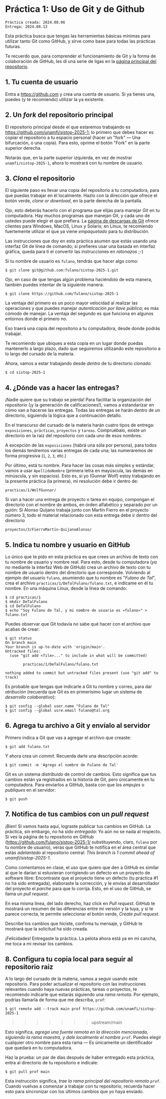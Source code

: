 # Práctica 1: Uso de Git y de Github

    Práctica creada: 2024.08.06
	Entrega: 2024.08.13

Esta práctica busca que tengas las herramientas básicas mínimas para
utilizar tanto Git como GitHub, y sirve como base para todas las
prácticas futuras.

Te recuerdo que, para comprender el funcionamiento de Git y la forma
de colaboración de GitHub, les dí una serie de ligas en la
[página principal del repositorio](https://github.com/unamfi/sistop-2025-1).

## 1. Tu cuenta de usuario

Entra a https://github.com y crea una cuenta de usuario. Si ya tienes
una, puedes (y te recomiendo) utilizar la ya existente.

## 2. Un *fork* del repositorio principal

El repositorio principal desde el que estaremos trabajando es
<https://github.com/unamfi/sistop-2025-1>; lo primero que debes hacer
es copiar el repositorio a tu espacio personal (hacer un "fork" — Una
bifurcación, o una copia). Para esto, oprime el botón "Fork" en la
parte superior derecha.

Notarás que, en la parte superior izquierda, en vez de mostrar
`unamfi/sistop-2025-1`, ahora lo mostrará con tu nombre de usuario.

## 3. *Clona* el repositorio

El siguiente paso es llevar una copia del repositorio a tu
computadora, para que puedas trabajar en él localmente. Hazlo con la
dirección que ofrece el botón verde, *clone or download*, en la parte
derecha de la pantalla.

Ojo, esto deberás hacerlo con el programa que elijas para manejar
*Git* en tu computadora. Hay muchos programas que manejan Git, y cada
uno de ustedes puede elegir el que prefiera. La
[página de descargas de Git](https://git-scm.com/downloads) ofrece
clientes para Windows, MacOS, Linux y Solaris; en Linux, te recomiendo
fuertemente utilizar el que ya viene *empaquetado* para tu
distribución.

Las instrucciones que doy en esta práctica asumen que estás usando una
interfaz Git de línea de comando; si prefieres usar una basada en
interfaz gráfica, queda para tí el convertir las instrucciones en
*ratonazos* ;-)

Si tu nombre de usuario es `fulano`, tendrás que hacer algo como:

    $ git clone git@github.com:fulano/sistop-2025-1.git

Ojo, en caso de que tengas algún problema haciéndolo de esta manera,
también puedes intentar de la siguiente manera:

    $ git clone https://github.com/fulano/sistop-2025-1

La ventaja del primero es un poco mayor velocidad al realizar las
operaciones y que puedes manejar *autenticación por llave pública*; es
más cómodo de manejar. La ventaja del segundo es que funciona en
algunos entornos donde el primero no.

Eso traerá una copia del repositorio a tu computadora, desde donde
podrás trabajar.

Te recomiendo que ubiques a esta copia en un lugar donde puedas
mantenerlo a largo plazo, dado que seguiremos utilizando este
repositorio a lo largo del cursado de la materia.

Ahora, vamos a estar trabajando desde *dentro* de tu directorio
*clonado*:

    $ cd sistop-2025-1

## 4. ¿Dónde vas a hacer las entregas?

¡Nadie quiere que su trabajo se pierda! Para facilitar la organización
del repositorio (¡y la generación de calificaciones!), vamos a
estandarizar en cómo van a hacerse las entregas.  Todas las entregas
se harán dentro de un directorio, siguiendo la lógica que a
continuación detallo.

En el transcurso del cursado de la materia harán cuatro tipos de
entrega: `exposiciones`, `prácticas`, `proyectos` y
`tareas`. Compruébalo, existe un directorio en la raiz del repositorio
con cada uno de esos nombres.

A excepción de las `exposiciones` (habrá una sóla por persona), para
todos los demás tendremos varias entregas de cada una; las numeraremos
de forma progresiva (`1`, `2`, `3`, etc.)

Por último, está tu nombre. Para hacer las cosas más simples y
estándar, vamos a usar `ApellidoNombre` (primera letra en mayúscula,
las demás en minúscula, y sin espacios). Esto es, si yo (Gunnar Wolf)
estoy trabajando en la presente práctica (la primera), mi resolución
debe ir dentro de:

    practicas/1/WolfGunnar/

Si van a hacer una entrega de proyecto o tarea en equipo, compongan el
directorio con el nombre de ambos, en órden alfabético y separado por
un guión: Si Alonso Quijano trabaja junto con Martín Fierro en el
proyecto número 3, todo el material relacionado con esta entrega debe
ir dentro del directorio

    proyectos/3/FierroMartín-QuijanoAlonso/

## 5. Indica tu nombre y usuario en GitHub

Lo único que te pido en esta práctica es que crees un archivo de texto
con tu nombre de usuario y nombre real. Para esto, desde tu
computadora (*ya no* mediante la interfaz Web de GitHub) crea un
archivo de texto con tu nombre de usuario dentro del directorio que
corresponde. Volviendo al ejemplo del usuario `fulano`, asumiendo que
tu nombre es "*Fulano de Tal*", crea el archivo
`practicas/1/DeTalFulano/fulano.txt`, e indícame en él tu nombre. En
una máquina Linux, desde la línea de comando:

    $ cd practicas/1
	$ mkdir DeTalFulano
	$ cd DeTalFulano
    $ echo "Soy Fulano de Tal, y mi nombre de usuario es «fulano»" > fulano.txt

Puedes observar que Git todavía no sabe qué hacer con el archivo que
acabas de crear:

    $ git status
	On branch main
	Your branch is up-to-date with 'origin/main'.
	Untracked files:
	  (use "git add <file>..." to include in what will be committed)

        	practicas/1/DeTalFulano/fulano.txt

    nothing added to commit but untracked files present (use "git add" to track)

Es probable que tengas que indicarle a Git tu nombre y correo, para
dar *atribución* (recuerda que Git es en primerísimo lugar un sistema
de *desarrollo colaborativo*):

    $ git config --global user.name "Fulano de Tal"
	$ git config --global usre.email fulano@tal.org

## 6. Agrega tu archivo a Git y envíalo al servidor

Primero indica a Git que vas a agregar el archivo que creaste:

    $ git add fulano.txt

Y ahora crea un *commit*. Recuerda darle una descripción acorde:

    $ git commit -m 'Agrego el nombre de Fulano de Tal'

Git es un sistema *distribuido* de control de cambios. Esto significa
que tus cambios están ya registrados en la historia de Git, pero
únicamente en tu computadora. Para enviarlos a GitHub, basta con que
los *empujes* o *publiques* en el servidor:

    $ git push

## 7. Notifica de tus cambios con un *pull request*

¡Bien! Si vamos hasta aquí, lograste publicar tus cambios en
GitHub. La práctica, sin embargo, no ha sido *entregada*: Yo aún no se
nada al respecto. Si ves la página de tu repositorio en GitHub
(https://github.com/fulano/sistop-2025-1/ substituyendo, claro,
`fulano` por tu nombre de usuario), verás que GitHub te notifica en el
área central que estás *adelantado* al repositorio central: *This
branch is 1 commit ahead of unamfi/sistop-2025-1*.

Como comentamos en clase, el uso que quiero que den a GitHub es
similar al que le darían si estuvieran corrigiendo un defecto en un
proyecto de software libre: Encontraste que el proyecto tiene un
defecto (tu práctica #1 no ha sido entregada), elaboraste la
corrección, y le envías al desarrollador del proyecto el *parche* para
que lo corrija. Esto, en el uso de GitHub, se llama un *pull request*.

En esa misma línea, del lado derecho, haz click en *Pull
request*. GitHub te mostrará un resumen de las diferencias entre mi
versión y la tuya, y si te parece correcta, te permite seleccionar el
botón verde, *Create pull request*.

Describe los cambios que hiciste, confirma tu mensaje, y GitHub te
mostrará que la solicitud ha sido creada.

¡Felicidades! Entregaste la práctica. La pelota ahora está ya en mi
cancha, me toca a mi revisar los cambios.

## 8. Configura tu copia local para seguir al repositorio raiz

A lo largo del cursado de la materia, vamos a seguir usando este
repositorio. Para poder actualizar el repositorio con las
instrucciones relevantes cuando haya nuevas prácticas, tareas o
proyectos, te recomiendo indicarle que estarás siguiendo una *rama
remota*. Por ejemplo, podrías llamarla de forma que me describa, `prof`:

    $ git remote add --track main prof https://github.com/unamfi/sistop-2025-1
>>>>>>> upstream/main

Esto significa, *agrega una fuente remota en la dirección mencionada,
siguiendo la rama maestra, y dale localmente el nombre `prof`*. Puedes
elegir cualquier otro nombre para esta rama — Es únicamente un
identificador que quedará en tu computadora.

Haz la prueba: un par de días después de haber entregado esta
práctica, entra al directorio de tu repositorio e indícale:

    $ git pull prof main

Esta instrucción significa, *trae la rama principal del repositorio
remoto `prof`*. Cuando vuelvas a comenzar a trabajar con tu
repositorio, recuerda hacer esto para sincronizar con los últimos
cambios que yo haya enviado.
